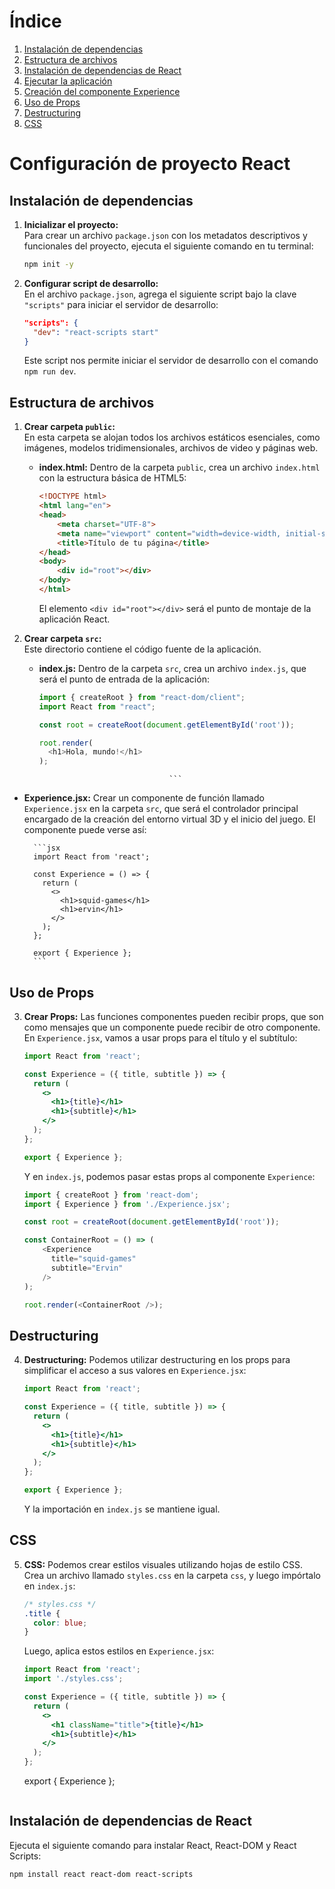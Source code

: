 # Índice

1. [Instalación de dependencias](#instalación-de-dependencias)
2. [Estructura de archivos](#estructura-de-archivos)
3. [Instalación de dependencias de React](#instalación-de-dependencias-de-react)
4. [Ejecutar la aplicación](#ejecutar-la-aplicación)
5. [Creación del componente Experience](#Experience.jsx)
6. [Uso de Props](#uso-de-props)
7. [Destructuring](#destructuring)
8. [CSS](#css)

# Configuración de proyecto React

## Instalación de dependencias

1. **Inicializar el proyecto:**  
   Para crear un archivo `package.json` con los metadatos descriptivos y funcionales del proyecto, ejecuta el siguiente comando en tu terminal:

    ```bash
    npm init -y
    ```

2. **Configurar script de desarrollo:**  
   En el archivo `package.json`, agrega el siguiente script bajo la clave `"scripts"` para iniciar el servidor de desarrollo:

    ```json
    "scripts": {
      "dev": "react-scripts start"
    }
    ```

    Este script nos permite iniciar el servidor de desarrollo con el comando `npm run dev`.

## Estructura de archivos

1. **Crear carpeta `public`:**  
   En esta carpeta se alojan todos los archivos estáticos esenciales, como imágenes, modelos tridimensionales, archivos de video y páginas web.

    - **index.html:** Dentro de la carpeta `public`, crea un archivo `index.html` con la estructura básica de HTML5:

        ```html
        <!DOCTYPE html>
        <html lang="en">
        <head>
            <meta charset="UTF-8">
            <meta name="viewport" content="width=device-width, initial-scale=1.0">
            <title>Título de tu página</title>
        </head>
        <body>
            <div id="root"></div>
        </body>
        </html>
        ```

        El elemento `<div id="root"></div>` será el punto de montaje de la aplicación React.

2. **Crear carpeta `src`:**  
   Este directorio contiene el código fuente de la aplicación.

    - **index.js:** Dentro de la carpeta `src`, crea un archivo `index.js`, que será el punto de entrada de la aplicación:

        ```javascript
        import { createRoot } from "react-dom/client";
        import React from "react";

        const root = createRoot(document.getElementById('root'));

        root.render(
          <h1>Hola, mundo!</h1>
        );
        ```

                                       ```
- **Experience.jsx:** Crear un componente de función llamado `Experience.jsx` en la carpeta `src`, que será el controlador principal encargado de la creación del entorno virtual 3D y el inicio del juego. El componente puede verse así:

        ```jsx
        import React from 'react';

        const Experience = () => {
          return (
            <>
              <h1>squid-games</h1>
              <h1>ervin</h1>
            </>
          );
        };

        export { Experience };
        ```

## Uso de Props

3. **Crear Props:** Las funciones componentes pueden recibir props, que son como mensajes que un componente puede recibir de otro componente. En `Experience.jsx`, vamos a usar props para el título y el subtítulo:

    ```jsx
    import React from 'react';

    const Experience = ({ title, subtitle }) => {
      return (
        <>
          <h1>{title}</h1>
          <h1>{subtitle}</h1>
        </>
      );
    };

    export { Experience };
    ```

    Y en `index.js`, podemos pasar estas props al componente `Experience`:

    ```javascript
    import { createRoot } from 'react-dom';
    import { Experience } from './Experience.jsx';

    const root = createRoot(document.getElementById('root'));

    const ContainerRoot = () => (
        <Experience 
          title="squid-games"
          subtitle="Ervin"
        />
    );

    root.render(<ContainerRoot />);
    ```

## Destructuring

4. **Destructuring:** Podemos utilizar destructuring en los props para simplificar el acceso a sus valores en `Experience.jsx`:

    ```jsx
    import React from 'react';

    const Experience = ({ title, subtitle }) => {
      return (
        <>
          <h1>{title}</h1>
          <h1>{subtitle}</h1>
        </>
      );
    };

    export { Experience };
    ```

    Y la importación en `index.js` se mantiene igual.

## CSS

5. **CSS:** Podemos crear estilos visuales utilizando hojas de estilo CSS. Crea un archivo llamado `styles.css` en la carpeta `css`, y luego impórtalo en `index.js`:

    ```css
    /* styles.css */
    .title {
      color: blue;
    }
    ```

    Luego, aplica estos estilos en `Experience.jsx`:

    ```jsx
    import React from 'react';
    import './styles.css';

    const Experience = ({ title, subtitle }) => {
      return (
        <>
          <h1 className="title">{title}</h1>
          <h1>{subtitle}</h1>
        </>
      );
    };
    ```
    export { Experience };
    ```
## Instalación de dependencias de React

Ejecuta el siguiente comando para instalar React, React-DOM y React Scripts:

```bash
npm install react react-dom react-scripts
   




